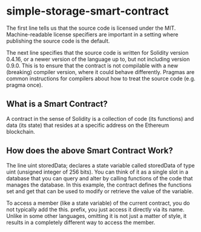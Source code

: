# simple-storage-smart-contract

The first line tells us that the source code is licensed under the MIT. Machine-readable license specifiers are important in a setting where publishing the source code is the default.

The next line specifies that the source code is written for Solidity version 0.4.16, or a newer version of the language up to, but not including version 0.9.0. This is to ensure that the contract is not compilable with a new (breaking) compiler version, where it could behave differently. Pragmas are common instructions for compilers about how to treat the source code (e.g. pragma once).

## What is a Smart Contract?
A contract in the sense of Solidity is a collection of code (its functions) and data (its state) that resides at a specific address on the Ethereum blockchain. 

## How does the above Smart Contract Work?
The line uint storedData; declares a state variable called storedData of type uint (unsigned integer of 256 bits). You can think of it as a single slot in a database that you can query and alter by calling functions of the code that manages the database. In this example, the contract defines the functions set and get that can be used to modify or retrieve the value of the variable.

To access a member (like a state variable) of the current contract, you do not typically add the this. prefix, you just access it directly via its name. Unlike in some other languages, omitting it is not just a matter of style, it results in a completely different way to access the member.
